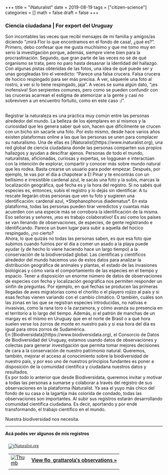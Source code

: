 +++
title = "iNaturalist"
date = 2019-08-19
tags = ["citizen-science"]
categories = []
math = false
draft = false
+++

### Ciencia ciudadana | For export del Uruguay  


Son incontables las veces que recibí mensajes de mi familia y amigos/as diciendo “¡mirá Flor lo que encontramos en el fondo de casa!, ¿qué es?”. Primero, debo confesar que me gusta muchísimo y que me tomo muy en serio la investigación porque, además, siempre viene bien para la procrastinación. Segundo, que gran parte de las veces no sé de qué organismo se trata, pero no paro hasta desasnar la identidad del hallazgo. Con algunas pistas obtenidas de las fotos, una idea de qué puede ser y unas googleadas tiro el veredicto: “Parece una falsa crucera. Falsa crucera de hocico respingado para ser más precisa. A ver, sáquenle una foto al rostro, a ver si lo tiene respingado, jaja”. A veces se suma algún dato, “¡es inofensiva! Son serpientes comunes, pero como se pueden confundir con las cruceras acarrean el estigma de atemorizar a la gente y casi no sobreviven a un encuentro fortuito, como en este caso :/”.  

<br>
Registrar la naturaleza es una práctica muy común entre las personas alrededor del mundo. La belleza de los ejemplares en sí mismos y la curiosidad que les genera saber qué son, hacen que difícilmente se crucen con un bicho sin sacarle una foto. Por esto mismo, desde hace varios años existen plataformas online a las que las personas se unen para complacer su naturalismo. Una de ellas es [iNaturalist](https://www.inaturalist.org), una red global de ciencia ciudadana donde las personas comparten sus propios hallazgos y ayudan a descifrar ajenos. Personas de todo el mundo, naturalistas, aficionadas, curiosas y expertas, se logguean e interactúan con la intención de explorar, compartir y conocer más sobre mundo natural que les rodea. Basta crearse un usuario para poder empezar. Después, por ejemplo, te vas por el día a chapotear a El Pinar y te encontrás con un bellísimo e irresistible cardenal azul, le sacás una foto y la subís, marcas la localización geográfica, qué fecha es y la hora del registro. Si no sabés qué especies es, entonces, subís el registro y lo dejás sin identificar. A tu rescate llegarán otras personas que ven tu foto y sugieren una identificación: cardenal azul, *Stephanophorus diadematus*. En esta plataforma, todas las personas pueden tirar veredictos y cuantas más acuerden con una especie más se corrobora la identificación de la misma. Eso señoras y señores, ¡eso es trabajo colaborativo! Es así como los países se van llenando de observaciones, de especies, de gente registrando e identificando. Parece un buen lugar para subir a aquella del hocico respingado, ¿no cierto?  

<br>
Ahora, lo que quizás no todas las personas saben, es que esa foto que subimos cuando fuimos por el día a comer un asado a la playa puede ayudar (y de hecho lo viene haciendo hace un largo tiempo) a la conservación de la biodiversidad global. Las científicas y científicos alrededor del mundo hacemos uso de estos datos para analizar la distribución geográfica de animales y plantas, el estado de las invasiones biológicas y cómo varía el comportamiento de las especies en el tiempo y espacio. Tener a disposición un enorme número de datos de observaciones de especies con fecha y localización geográfica nos permiten responder un sinfín de preguntas. Por ejemplo, en qué fechas se producen las primeras llegadas de aves migratorias como el chorlito o el playero rojizo al país y si esas fechas vienen variando con el cambio climático. O también, cuáles son las zonas en las que se registran especies introducidas, no nativas e invasivas, como la rana toro o la zarzamora, y cómo avanza su presencia en el territorio a lo largo del tiempo. Además, si el patrón de manchas de un margay es el mismo en Uruguay que en el norte de Brasil o a qué hora suelen verse los zorros de monte en nuestro país y si esa hora del día es igual para otros zorros de Sudamérica.  

<br>
En [Biodiversidata](https://www.biodiversidata.org), el Consorcio de Datos de Biodiversidad del Uruguay, estamos usando datos de observaciones y colectas para generar investigación que permita tomar mejores decisiones de cara a la conservación de nuestro patrimonio natural. Queremos, también, mejorar el acceso al conocimiento sobre la biodiversidad de nuestro país, y por eso uno de nuestros principios fundantes es poner a disposición de la comunidad científica y ciudadana nuestros datos y resultados.  

<br>
Es por todo lo anterior que desde Biodiversidata, queremos invitar y motivar a todas las personas a sumarse y colaborar a través del registro de sus observaciones en la plataforma iNaturalist. Ya sea el yuyo más chico del fondo de su casa o la lagartija más colorida de condado, todas las observaciones son importantes. Al subir sus registros estarán desarrollando comunidad científica ciudadana. Es decir, aportando y por ende transformando, el trabajo científico en el mundo.  


Nuestra biodiversidad nos necesita.

---

**Acá podés ver algunos de mis registros**


<style type="text/css" media="screen">
.inat-widget { font-family: Georgia, serif; padding: 10px; line-height: 1;}
.inat-widget-header {margin-bottom: 10px;}
.inat-widget td {vertical-align: top; padding-bottom: 10px;}
.inat-label { color: #888; }
.inat-meta { font-size: smaller; margin-top: 3px; line-height: 1.2;}
.inat-observation-body, .inat-user-body { padding-left: 10px; }
.inat-observation-image {text-align: center;}
.inat-observation-image, .inat-user-image { width: 48px; display: inline-block; }
.inat-observation-image img, .inat-user-image img { max-width: 48px; }
.inat-observation-image img { vertical-align: middle; }
.inat-widget-small .inat-observation-image { display:block; float: left; margin: 0 3px 3px 0; height:48px;}
.inat-label, .inat-value, .inat-user { font-family: "Trebuchet MS", Arial, sans-serif; }
.inat-user-body {vertical-align: middle;}
.inat-widget td.inat-user-body {vertical-align: middle;}
.inat-widget .inat-footer td.inat-value {vertical-align: middle; padding-left: 10px;}
</style>
<div class="inat-widget">
    <div class="inat-widget-header">
      <a href="https://www.inaturalist.org"><img alt="iNaturalist.org" src="https://www.inaturalist.org/assets/logo-small-9571bdf43f2c4dc05eb536a8c06d7c4b.gif" /></a>  
    </div>
  <script type="text/javascript" charset="utf-8" src="https://www.inaturalist.org/observations/flo_grattarola.widget?layout=large&limit=10&order=asc&order_by=created_at"></script>
  <table class="inat-footer">
    <tr class="inat-user">
        <td class="inat-user-image">
          <a border="0" href="https://www.inaturalist.org/observations/flo_grattarola"><img class="usericon" src="https://static.inaturalist.org/attachments/users/icons/736016/thumb.jpeg?1513353273" alt="Thumb" /></a>
        </td>
      <td class="inat-value">
        <strong>
            <a href="https://www.inaturalist.org/observations/flo_grattarola">View flo_grattarola's observations »</a>
        </strong>
      </td>
    </tr>
  </table>
</div>


